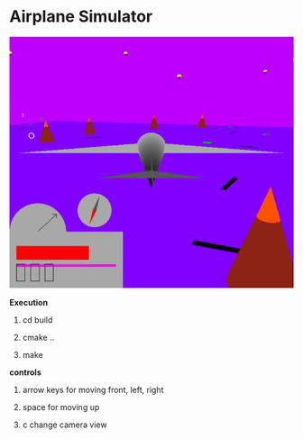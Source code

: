 Airplane Simulator
===================

![Image of Yaktocat](https://raw.githubusercontent.com/VisveshS/Airplane-Simulator-OpenGL3D/master/FlightSimulator/plane.png)

**Execution**

 1. cd build

 2. cmake ..

 3. make

**controls**

 1. arrow keys for moving front, left, right

 2. space for moving up

 3. c change camera view
